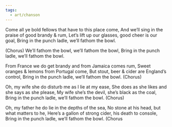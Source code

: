 ```yaml
---
tags:
  - art/chanson
---
```

Come all ye bold fellows that have to this place come,
And we’ll sing in the praise of good brandy & rum,
Let’s lift up our glasses, good cheer is our goal,
Bring in the punch ladle, we’ll fathom the bowl.

(Chorus)
We’ll fathom the bowl, we’ll fathom the bowl,
Bring in the punch ladle, we’ll fathom the bowl.

From France we do get brandy and from Jamaica comes rum,
Sweet oranges & lemons from Portugal come,
But stout, beer & cider are England’s control,
Bring in the punch ladle, we’ll fathom the bowl. (Chorus)

Oh, my wife she do disturb me as I lie at my ease,
She does as she likes and she says as she please,
My wife she’s the devil, she’s black as the coal,
Bring in the punch ladle, we’ll fathom the bowl. (Chorus)

Oh, my father he do lie in the depths of the sea,
No stone at his head, but what matters to he,
Here’s a gallon of strong cider, his death to console,
Bring in the punch ladle, we’ll fathom the bowl. (Chorus